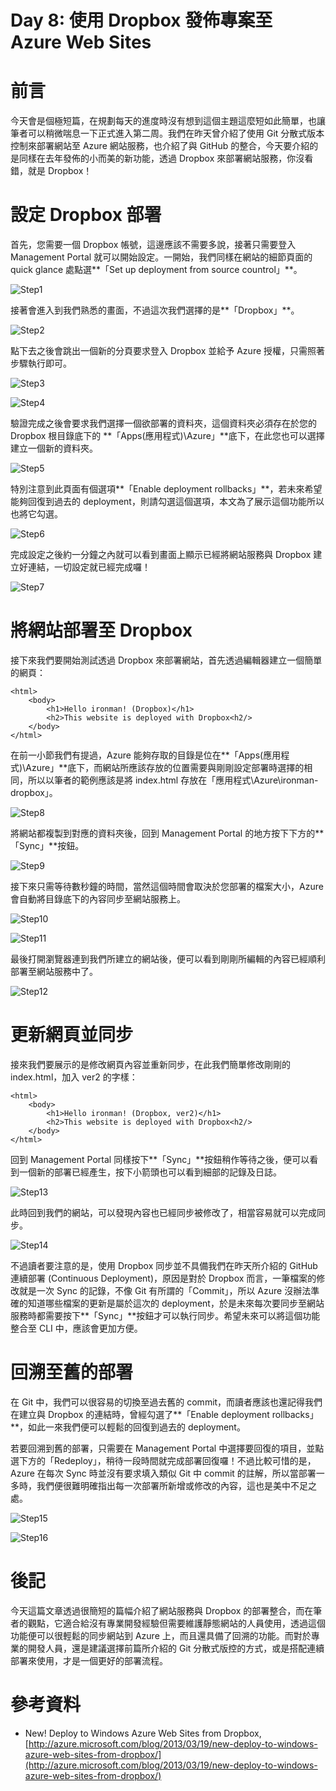 Day 8: 使用 Dropbox 發佈專案至 Azure Web Sites
=====================================

# 前言

今天會是個極短篇，在規劃每天的進度時沒有想到這個主題這麼短如此簡單，也讓筆者可以稍微喘息一下正式進入第二周。我們在昨天曾介紹了使用 Git 分散式版本控制來部署網站至 Azure 網站服務，也介紹了與 GitHub 的整合，今天要介紹的是同樣在去年發佈的小而美的新功能，透過 Dropbox 來部署網站服務，你沒看錯，就是 Dropbox！

# 設定 Dropbox 部署

首先，您需要一個 Dropbox 帳號，這邊應該不需要多說，接著只需要登入 Management Portal 就可以開始設定。一開始，我們同樣在網站的細節頁面的 quick glance 處點選**「Set up deployment from source countrol」**。

![Step1](https://raw.githubusercontent.com/hungys/azure-blog/master/media/08-using-dropbox-deploy-to-azure-websites/step-01-quick-glance.png)

接著會進入到我們熟悉的畫面，不過這次我們選擇的是**「Dropbox」**。

![Step2](https://raw.githubusercontent.com/hungys/azure-blog/master/media/08-using-dropbox-deploy-to-azure-websites/step-02-choose-dropbox.png)

點下去之後會跳出一個新的分頁要求登入 Dropbox 並給予 Azure 授權，只需照著步驟執行即可。

![Step3](https://raw.githubusercontent.com/hungys/azure-blog/master/media/08-using-dropbox-deploy-to-azure-websites/step-03-login-to-dropbox.png)

![Step4](https://raw.githubusercontent.com/hungys/azure-blog/master/media/08-using-dropbox-deploy-to-azure-websites/step-04-dropbox-authorize.png)

驗證完成之後會要求我們選擇一個欲部署的資料夾，這個資料夾必須存在於您的 Dropbox 根目錄底下的 **「Apps(應用程式)\Azure」**底下，在此您也可以選擇建立一個新的資料夾。

![Step5](https://raw.githubusercontent.com/hungys/azure-blog/master/media/08-using-dropbox-deploy-to-azure-websites/step-05-create-new-folder.png)

特別注意到此頁面有個選項**「Enable deployment rollbacks」**，若未來希望能夠回復到過去的 deployment，則請勾選這個選項，本文為了展示這個功能所以也將它勾選。

![Step6](https://raw.githubusercontent.com/hungys/azure-blog/master/media/08-using-dropbox-deploy-to-azure-websites/step-06-enable-deployment-rollbacks.png)

完成設定之後約一分鐘之內就可以看到畫面上顯示已經將網站服務與 Dropbox 建立好連結，一切設定就已經完成囉！

![Step7](https://raw.githubusercontent.com/hungys/azure-blog/master/media/08-using-dropbox-deploy-to-azure-websites/step-07-dropbox-linked.png)

# 將網站部署至 Dropbox

接下來我們要開始測試透過 Dropbox 來部署網站，首先透過編輯器建立一個簡單的網頁：

```
<html>
	<body>
		<h1>Hello ironman! (Dropbox)</h1>
		<h2>This website is deployed with Dropbox<h2/>
	</body>
</html>
```

在前一小節我們有提過，Azure 能夠存取的目錄是位在**「Apps(應用程式)\Azure」**底下，而網站所應該存放的位置需要與剛剛設定部署時選擇的相同，所以以筆者的範例應該是將 index.html 存放在「應用程式\Azure\ironman-dropbox」。

![Step8](https://raw.githubusercontent.com/hungys/azure-blog/master/media/08-using-dropbox-deploy-to-azure-websites/step-08-dropbox-folders.png)

將網站都複製到對應的資料夾後，回到 Management Portal 的地方按下下方的**「Sync」**按鈕。

![Step9](https://raw.githubusercontent.com/hungys/azure-blog/master/media/08-using-dropbox-deploy-to-azure-websites/step-09-sync-button.png)

接下來只需等待數秒鐘的時間，當然這個時間會取決於您部署的檔案大小，Azure 會自動將目錄底下的內容同步至網站服務上。

![Step10](https://raw.githubusercontent.com/hungys/azure-blog/master/media/08-using-dropbox-deploy-to-azure-websites/step-10-deploying.png)

![Step11](https://raw.githubusercontent.com/hungys/azure-blog/master/media/08-using-dropbox-deploy-to-azure-websites/step-11-deployed.png)

最後打開瀏覽器連到我們所建立的網站後，便可以看到剛剛所編輯的內容已經順利部署至網站服務中了。

![Step12](https://raw.githubusercontent.com/hungys/azure-blog/master/media/08-using-dropbox-deploy-to-azure-websites/step-12-websites-ver1.png)

# 更新網頁並同步

接來我們要展示的是修改網頁內容並重新同步，在此我們簡單修改剛剛的 index.html，加入 ver2 的字樣：

```
<html>
	<body>
		<h1>Hello ironman! (Dropbox, ver2)</h1>
		<h2>This website is deployed with Dropbox<h2/>
	</body>
</html>
```

回到 Management Portal 同樣按下**「Sync」**按鈕稍作等待之後，便可以看到一個新的部署已經產生，按下小箭頭也可以看到細部的記錄及日誌。

![Step13](https://raw.githubusercontent.com/hungys/azure-blog/master/media/08-using-dropbox-deploy-to-azure-websites/step-13-new-deployment.png)

此時回到我們的網站，可以發現內容也已經同步被修改了，相當容易就可以完成同步。

![Step14](https://raw.githubusercontent.com/hungys/azure-blog/master/media/08-using-dropbox-deploy-to-azure-websites/step-14-websites-ver2.png)

不過讀者要注意的是，使用 Dropbox 同步並不具備我們在昨天所介紹的 GitHub 連續部署 (Continuous Deployment)，原因是對於 Dropbox 而言，一筆檔案的修改就是一次 Sync 的記錄，不像 Git 有所謂的「Commit」，所以 Azure 沒辦法準確的知道哪些檔案的更新是屬於這次的 deployment，於是未來每次要同步至網站服務時都需要按下**「Sync」**按鈕才可以執行同步。希望未來可以將這個功能整合至 CLI 中，應該會更加方便。

# 回溯至舊的部署

在 Git 中，我們可以很容易的切換至過去舊的 commit，而讀者應該也還記得我們在建立與 Dropbox 的連結時，曾經勾選了**「Enable deployment rollbacks」**，如此一來我們便可以輕鬆的回復到過去的 deployment。

若要回溯到舊的部署，只需要在 Management Portal 中選擇要回復的項目，並點選下方的「Redeploy」，稍待一段時間就完成部署回復囉！不過比較可惜的是，Azure 在每次 Sync 時並沒有要求填入類似 Git 中 commit 的註解，所以當部署一多時，我們便很難明確指出每一次部署所新增或修改的內容，這也是美中不足之處。

![Step15](https://raw.githubusercontent.com/hungys/azure-blog/master/media/08-using-dropbox-deploy-to-azure-websites/step-15-redeploy.png)

![Step16](https://raw.githubusercontent.com/hungys/azure-blog/master/media/08-using-dropbox-deploy-to-azure-websites/step-16-redeploy-success.png)

# 後記

今天這篇文章透過很簡短的篇幅介紹了網站服務與 Dropbox 的部署整合，而在筆者的觀點，它適合給沒有專業開發經驗但需要維護靜態網站的人員使用，透過這個功能便可以很輕鬆的同步網站到 Azure 上，而且還具備了回溯的功能。而對於專業的開發人員，還是建議選擇前篇所介紹的 Git 分散式版控的方式，或是搭配連續部署來使用，才是一個更好的部署流程。

# 參考資料

- New! Deploy to Windows Azure Web Sites from Dropbox, [http://azure.microsoft.com/blog/2013/03/19/new-deploy-to-windows-azure-web-sites-from-dropbox/](http://azure.microsoft.com/blog/2013/03/19/new-deploy-to-windows-azure-web-sites-from-dropbox/)